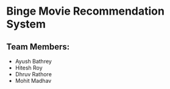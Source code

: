 # Binge Movie Recommendation System

## Team Members:
* Ayush Bathrey
* Hitesh Roy
* Dhruv Rathore
* Mohit Madhav
